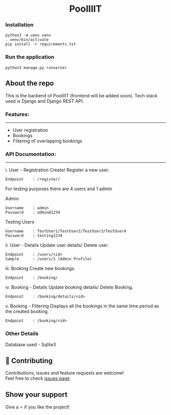 <h1 align="center">PoolIIIT</h1>

### Installation

	python3 -m venv venv
	. venv/bin/activate
	pip install -r requirements.txt

### Run the application

	python3 manage.py runserver

## About the repo

This is the backend of PoolIIIT (frontend will be added soon). Tech stack used is Django and Django REST API.

### Features:
---------
* User registration
* Bookings
* Filtering of overlapping bookings

### API Documentation:
-----------------

i. User - Registration
Create/ Register a new user.

	Endpoint 	: /register/

For testing purposes there are 4 users and 1 admin

Admin

	Username	: admin
	Password	: admin@1234

Testing Users

	Username	: TestUser1/TestUser2/TestUser3/TestUser4
	Password 	: testing1234

ii. User - Details
Update user details/ Delete user.

	Endpoint	: /users/<id>
	Sample		: /users/1 (Admin Profile)

iii. Booking
Create new bookings.

	Endpoint	: /booking/

iv. Booking - Details
Update booking details/ Delete Booking.

	Endpoint	: /booking/details/<id>

v. Booking - Filtering
Displays all the bookings in the same time period as the created booking.

	Endpoint	: /booking/<id>
 
### Other Details

Database used - Sqlite3

## 🤝 Contributing

Contributions, issues and feature requests are welcome!<br/>Feel free to check [issues page](https://github.com/divyamagwl/PoolIIIT/issues).

 
## Show your support

Give a ⭐️ if you like the project!
